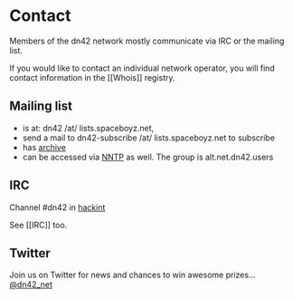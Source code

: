 # Contact

Members of the dn42 network mostly communicate via IRC or the mailing list.

If you would like to contact an individual network operator, you will find contact information in the [[Whois]] registry.

## Mailing list

* is at: dn42 /at/ lists.spaceboyz.net,
* send a mail to dn42-subscribe /at/ lists.spaceboyz.net to subscribe
* has [archive](http://lists.spaceboyz.net/pipermail/dn42/)
* can be accessed via [NNTP](/services/News) as well. The group is alt.net.dn42.users

## IRC

Channel #dn42 in [hackint](http://www.hackint.eu/)

See [[IRC]] too.

## Twitter

Join us on Twitter for news and chances to win awesome prizes... [@dn42_net](https://twitter.com/dn42_net)
